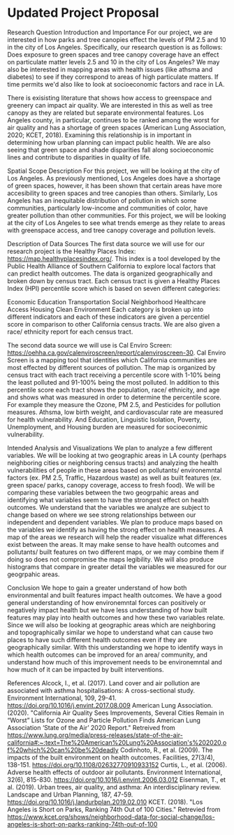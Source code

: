 # Updated Project Proposal

Research Question Introduction and Importance
For our project, we are interested in how parks and tree canopies effect the levels of PM 2.5 and 10 in the city of Los Angeles. Specifically, our research question is as follows: Does exposure to green spaces and tree canopy coverage have an effect on particulate matter levels 2.5 and 10 in the city of Los Angeles? We may also be interested in mapping areas with health issues (like athsma and diabetes) to see if they correspond to areas of high particulate matters. If time permits we'd also like to look at socioeconomic factors and race in LA. 

There is exisisting literature that shows how access to greenspace and greenery can impact air quality. We are interested in this as well as tree canopy as they are related but separate environmental features. Los Angeles county, in particular, continues to be ranked among the worst for air quality and has a shortage of green spaces (American Lung Association, 2020; KCET, 2018). Examining this relationship is in important in determining how urban planning can impact public health. We are also seeing that green space and shade disparities fall along socioeconomic lines and contribute to disparities in quality of life. 

Spatial Scope Description
For this project, we will be looking at the city of Los Angeles. As previously mentioned, Los Angeles does have a shortage of green spaces, however, it has been shown that certain areas have more accesibility to green spaces and tree canopies than others. Similarly, Los Angeles has an inequitable distribution of pollution in which some communities, particularly low-income and communities of color, have greater pollution than other communities. For this project, we will be looking at the city of Los Angeles to see what trends emerge as they relate to areas with greenspace access, and tree canopy coverage and pollution levels. 

Description of Data Sources
The first data source we will use for our research project is the Healthy Places Index: https://map.healthyplacesindex.org/. This index is a tool developed by the Public Health Alliance of Southern California to explore local factors that can predict health outcomes. The data is organized geographically and broken down by census tract. Each census tract is given a Healthy Places Index (HPI) percentile score which is based on seven different categories:

Economic
Education
Transportation
Social
Neighborhood
Healthcare Access
Housing
Clean Environment
Each category is broken up into different indicators and each of these indicators are given a percentiel score in comparison to other California census tracts. We are also given a race/ ethnicity report for each census tract.

The second data source we will use is Cal Enviro Screen: https://oehha.ca.gov/calenviroscreen/report/calenviroscreen-30. Cal Enviro Screen is a mapping tool that identities which California communities are most effected by different sources of pollution. The map is organized by census tract with each tract receiving a percentile score with 1-10% being the least polluted and 91-100% being the most polluted. In addition to this percentile score each tract shows the population, race/ ethnicity, and age and shows what was measured in order to determine the percentile score. For example they measure the Ozone, PM 2.5, and Pesticides for pollution measures. Athsma, low birth weight, and cardiovascular rate are measured for health vulnerability. And Education, Linguistic Isolation, Poverty, Unemployment, and Housing burden are measured for socioeconimic vulnerability.

Intended Analysis and Visualizations
We plan to analyze a few different variables. We will be looking at two geographic areas in LA county (perhaps neighboring cities or neighboring census tracts) and analyzing the health vulnerabilities of people in these areas based on pollutants/ environemntal factors (ex. PM 2.5, Traffic, Hazardous waste) as well as built features (ex. green space/ parks, canopy coverage, access to fresh food). We will be comparing these variables between the two geogrpahic areas and identifying what variables seem to have the strongest effect on health outcomes. We understand that the variables we analyze are subject to change based on where we see strong relationships between our independent and dependent variables. We plan to produce maps based on the variables we identify as having the strong effect on health measures. A map of the areas we research will help the reader visualize what differences exist between the areas. It may make sense to have health outcomes and pollutants/ built features on two different maps, or we may combine them if doing so does not compromise the maps legibility. We will also produce histograms that compare in greater detail the variables we measured for our geogrpahic areas.

Conclusion
We hope to gain a greater understand of how both environmental and built features impact health outcomes. We have a good general understanding of how environemntal forces can positively or negatively impact health but we have less understanding of how built features may play into health outcomes and how these two variables relate. Since we will also be looking at geographic areas which are neighboring and topographically similar we hope to understand what can cause two places to have such different health outcomes even if they are geographically similar. With this understanding we hope to identify ways in which health outcomes can be improved for an area/ community, and understand how much of this improvement needs to be environemntal and how much of it can be impacted by built interventions.

References
Alcock, I., et al. (2017). Land cover and air pollution are associated with asthma hospitalisations: A cross-sectional study. Environment International, 109, 29-41. https://doi.org/10.1016/j.envint.2017.08.009
American Lung Association. (2020). "California Air Quality Sees Improvements, Several Cities Remain in “Worst” Lists for Ozone and Particle Pollution Finds American Lung Association ‘State of the Air’ 2020 Report." Retreived from https://www.lung.org/media/press-releases/state-of-the-air-california#:~:text=The%20American%20Lung%20Association's%202020,of%20which%20can%20be%20deadly
Codinhoto, R., et al. (2009). The impacts of the built environment on health outcomes. Facilities, 27(3/4), 138-151. https://doi.org/10.1108/02632770910933152
Curtis, L., et al. (2006). Adverse health effects of outdoor air pollutants. Environment International, 32(6), 815-830. https://doi.org/10.1016/j.envint.2006.03.012
Eisenman, T., et al. (2019). Urban trees, air quality, and asthma: An interdisciplinary review. Landscape and Urban Planning, 187, 47-59. https://doi.org/10.1016/j.landurbplan.2019.02.010
KCET. (2018). "Los Angeles is Short on Parks, Ranking 74th Out of 100 Cities." Retrevied from https://www.kcet.org/shows/neighborhood-data-for-social-change/los-angeles-is-short-on-parks-ranking-74th-out-of-100
